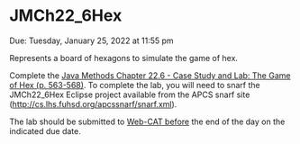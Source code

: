 # JMCh22_6Hex

Due: Tuesday, January 25, 2022 at 11:55 pm

Represents a board of hexagons to simulate the game of hex.

Complete the [Java Methods Chapter 22.6 - Case Study and Lab: The Game of Hex (p. 563-568)](https://github.com/ParadoxFlame/APCS-A/blob/master/JMCh22_6Hex/JM-Chapter22.pdf). To complete the lab, you will need to snarf the JMCh22_6Hex Eclipse project available from the APCS snarf site (http://cs.lhs.fuhsd.org/apcssnarf/snarf.xml).

The lab should be submitted to [Web-CAT before](http://cs.lhs.fuhsd.org/Web-CAT/WebObjects/Web-CAT.woa) the end of the day on the indicated due date.
